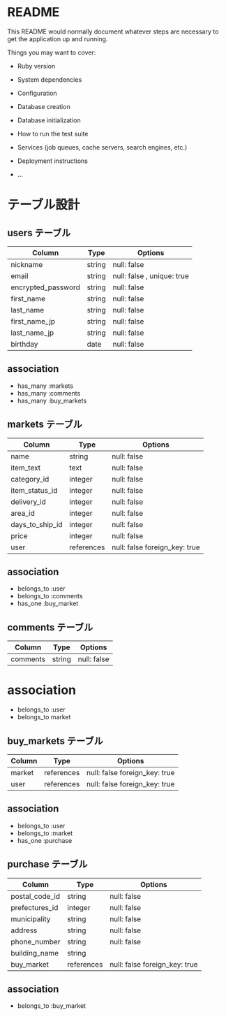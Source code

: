 # README

This README would normally document whatever steps are necessary to get the
application up and running.

Things you may want to cover:

* Ruby version

* System dependencies

* Configuration

* Database creation

* Database initialization

* How to run the test suite

* Services (job queues, cache servers, search engines, etc.)

* Deployment instructions

* ...
# テーブル設計

## users テーブル

| Column             | Type   | Options                    |
| ------------------ | ------ | -------------------------- |
| nickname           | string | null: false                |
| email              | string | null: false , unique: true |
| encrypted_password | string | null: false                |
| first_name         | string | null: false                |
| last_name          | string | null: false                |
| first_name_jp      | string | null: false                |
| last_name_jp       | string | null: false                |
| birthday           | date   | null: false                |

## association
- has_many :markets
- has_many :comments
- has_many :buy_markets

## markets テーブル

| Column          | Type         | Options                      |
| --------------- | ------------ | ---------------------------- |
| name            | string       | null: false                  |
| item_text       | text         | null: false                  |
| category_id     | integer      | null: false                  |
| item_status_id  | integer      | null: false                  |
| delivery_id     | integer      | null: false                  |
| area_id         | integer      | null: false                  |
| days_to_ship_id | integer      | null: false                  |
| price           | integer      | null: false                  |
| user            | references   | null: false foreign_key: true|
## association
- belongs_to :user
- belongs_to :comments
- has_one :buy_market

## comments テーブル

| Column          | Type   | Options     |
| --------------- | ------ | ----------- |
| comments        | string | null: false |

# association
- belongs_to :user
- belongs_to market

## buy_markets テーブル
| Column        | Type       | Options                       |
| ------------- | ---------- | ----------------------------- |
| market        | references | null: false foreign_key: true |
| user          | references | null: false foreign_key: true |
## association
- belongs_to :user
- belongs_to :market
- has_one :purchase

## purchase テーブル
| Column           | Type       | Options                       |
| ---------------- | ---------- | ----------------------------- |
| postal_code_id   |  string    | null: false                   |
| prefectures_id   |  integer   | null: false                   |
| municipality     |  string    | null: false                   |
| address          |  string    | null: false                   |
| phone_number     |  string    | null: false                   |
| building_name    |  string    |                               |
| buy_market       | references | null: false foreign_key: true |
## association 
- belongs_to :buy_market